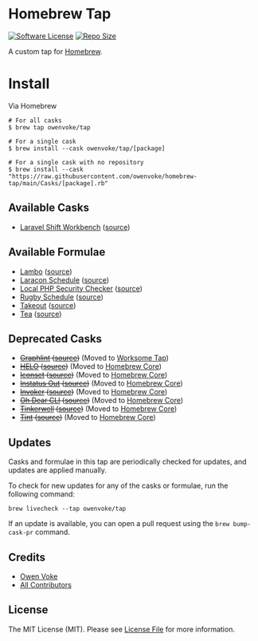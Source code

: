 # Homebrew Tap

[![Software License][ico-license]](LICENSE.md)
[![Repo Size][ico-github-repo-size]][link-github-repo-size]

A custom tap for [Homebrew][link-homebrew].

# Install

Via Homebrew

```shell
# For all casks
$ brew tap owenvoke/tap

# For a single cask
$ brew install --cask owenvoke/tap/[package]

# For a single cask with no repository
$ brew install --cask "https://raw.githubusercontent.com/owenvoke/homebrew-tap/main/Casks/[package].rb"
```

## Available Casks

- [Laravel Shift Workbench](https://laravelshift.com/workbench) ([source](./Casks/laravelshift-workbench.rb))

## Available Formulae

- [Lambo](https://github.com/tighten/lambo) ([source](./Formula/lambo.rb))
- [Laracon Schedule](https://github.com/nunomaduro/laracon-schedule) ([source](./Formula/laracon-schedule.rb))
- [Local PHP Security Checker](https://github.com/fabpot/local-php-security-checker) ([source](./Formula/local-php-security-checker.rb))
- [Rugby Schedule](https://github.com/owenvoke/rugby-schedule) ([source](./Formula/rugby-schedule.rb))
- [Takeout](https://github.com/tighten/takeout) ([source](./Formula/takeout.rb))
- [Tea](https://gitea.com/gitea/tea) ([source](./Formula/tea.rb))

## Deprecated Casks

- ~~[Graphlint](https://github.com/worksome/graphlint) ([source](https://github.com/owenvoke/homebrew-tap/blob/746c885e290f59171dc920bf8faeb8be569e52e8/Formula/graphlint.rb))~~ (Moved to [Worksome Tap](https://github.com/worksome/homebrew-tap))
- ~~[HELO](https://usehelo.com) ([source](https://github.com/owenvoke/homebrew-tap/blob/08b4dc671f97b4887d082bed528d9900cc007030/Casks/helo.rb))~~ (Moved to [Homebrew Core](https://formulae.brew.sh/cask/helo))
- ~~[Iconset](https://iconset.io) ([source](https://github.com/owenvoke/homebrew-tap/blob/4ff05febaad6cac21e448140fd0787dacd1cee73/Casks/iconset.rb))~~ (Moved to [Homebrew Core](https://formulae.brew.sh/cask/iconset))
- ~~[Instatus Out](https://instatus.com/out) ([source](https://github.com/owenvoke/homebrew-tap/blob/a1df9f6d57dfbb3e8e7c6483af7c437613bf45af/Casks/instatus-out.rb))~~ (Moved to [Homebrew Core](https://formulae.brew.sh/cask/instatus-out))
- ~~[Invoker](https://invoker.dev) ([source](https://github.com/owenvoke/homebrew-tap/blob/5113f4424d0dd7e39289cdf005a25d1846cc9fc2/Casks/invoker.rb))~~ (Moved to [Homebrew Core](https://formulae.brew.sh/cask/invoker))
- ~~[Oh Dear CLI](https://github.com/ohdearapp/ohdear-cli) ([source](https://github.com/owenvoke/homebrew-tap/blob/370f98ec1e0f7e4f488146a1b2c06fa22d78209c/Formula/ohdear-cli.rb))~~ (Moved to [Homebrew Core](https://formulae.brew.sh/formula/ohdear-cli))
- ~~[Tinkerwell](https://tinkerwell.app) ([source](https://github.com/owenvoke/homebrew-tap/blob/08b4dc671f97b4887d082bed528d9900cc007030/Casks/tinkerwell.rb))~~ (Moved to [Homebrew Core](https://formulae.brew.sh/cask/tinkerwell))
- ~~[Tint](https://beyondco.de/software/tint) ([source](https://github.com/owenvoke/homebrew-tap/blob/8ffb37a36f6aeb8025c444db4cd52becb3c5a563/Casks/tint.rb))~~ (Moved to [Homebrew Core](https://formulae.brew.sh/cask/tint))

## Updates

Casks and formulae in this tap are periodically checked for updates, and updates are applied manually.

To check for new updates for any of the casks or formulae, run the following command:

```shell
brew livecheck --tap owenvoke/tap
```

If an update is available, you can open a pull request using the `brew bump-cask-pr` command.

## Credits

- [Owen Voke][link-author]
- [All Contributors][link-contributors]

## License

The MIT License (MIT). Please see [License File](LICENSE.md) for more information.

[ico-license]: https://img.shields.io/badge/license-MIT-brightgreen.svg?style=flat-square
[ico-github-repo-size]: https://img.shields.io/github/repo-size/owenvoke/homebrew-tap?style=flat-square

[link-github-repo-size]: https://github.com/owenvoke/homebrew-tap
[link-homebrew]: https://brew.sh
[link-author]: https://github.com/owenvoke
[link-contributors]: ../../contributors
